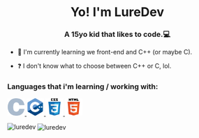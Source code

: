 <h1 align="center">Yo! I'm LureDev</h1>
<h3 align="center">A 15yo kid that likes to code.💻</h3>

- 📝 I'm currently learning we front-end and C++ (or maybe C).

- ❓ I don't know what to choose between C++ or C, lol.


<h3 align="left">Languages that i'm learning / working with:</h3>
<p align="left"> <a href="https://www.cprogramming.com/" target="_blank"> <img src="https://raw.githubusercontent.com/devicons/devicon/master/icons/c/c-original.svg" alt="c" width="40" height="40"/> </a> <a href="https://www.w3schools.com/cpp/" target="_blank"> <img src="https://raw.githubusercontent.com/devicons/devicon/master/icons/cplusplus/cplusplus-original.svg" alt="cplusplus" width="40" height="40"/> </a> <a href="https://www.w3schools.com/css/" target="_blank"> <img src="https://raw.githubusercontent.com/devicons/devicon/master/icons/css3/css3-original-wordmark.svg" alt="css3" width="40" height="40"/> </a> <a href="https://www.w3.org/html/" target="_blank"> <img src="https://raw.githubusercontent.com/devicons/devicon/master/icons/html5/html5-original-wordmark.svg" alt="html5" width="40" height="40"/> </a> </p>

<p><img align="left" src="https://github-readme-stats.vercel.app/api/top-langs?username=luredev&show_icons=true&title_color=ffffff&text_color=ffffff&bg_color=2e2e2e&locale=en&layout=compact" alt="luredev" /></p>

<p>&nbsp;<img align="center" src="https://github-readme-stats.vercel.app/api?username=luredev&show_icons=true&theme=dark&title_color=ffffff&text_color=ffffff&bg_color=383838&locale=en" alt="luredev" /></p>
